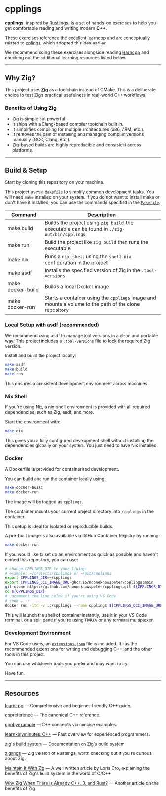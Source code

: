 # cpplings

**cpplings**, inspired by [Rustlings](https://github.com/rust-lang/rustlings),
is a set of hands-on exercises to help you get comfortable reading
and writing modern **C++**.

These exercises reference the excellent [learncpp](https://www.learncpp.com/)
and are conceptually related to [cplings](https://github.com/rdjondo/cplings),
which adopted this idea earlier.

We recommend doing these exercises alongside reading [learncpp](https://www.learncpp.com/)
and checking out the additional learning resources listed below.

---

## Why Zig?

This project uses **[Zig](https://ziglang.org/)** as a toolchain instead of CMake.
This is a deliberate choice to test Zig’s practical usefulness in real-world C++ workflows.

### Benefits of Using Zig

- Zig is simple but powerful.
- It ships with a Clang-based compiler toolchain built in.
- It simplifies compiling for multiple architectures (x86, ARM, etc.).
- It removes the pain of installing and managing compiler versions manually (GCC, Clang, etc.).
- Zig-based builds are highly reproducible and consistent across platforms.

---

## Build & Setup

Start by cloning this repository on your machine.

This project uses a [`Makefile`](./Makefile) to simplify common development tasks.
You will need `make` installed on your system.
If you do not want to install make or don't have it installed, you can use the commands specified
in the [`Makefile`](./Makefile).

| Command           | Description                                                                                           |
| ----------------- | ----------------------------------------------------------------------------------------------------- |
| make build        | Builds the project using `zig build`, the executable can be found in `./zig-out/bin/cpplings`         |
| make run          | Build the project like `zig build` then runs the executable                                           |
| make nix          | Runs a `nix-shell` using the `shell.nix` configuration in the project                                 |
| make asdf         | Installs the specified version of Zig in the `.tool-versions`                                         |
| make docker-build | Builds a local Docker image                                                                           |
| make docker-run   | Starts a container using the `cpplings` image and mounts a volume to the path of the clone repository |

### Local Setup with asdf (recommended)

We recommend using asdf to manage tool versions in a clean and portable way.
This project includes a `.tool-versions` file to lock the required Zig version.

Install and build the project locally:

```sh
make asdf
make build
make run
```

This ensures a consistent development environment across machines.

### Nix Shell

If you're using Nix, a nix-shell environment is provided with all required dependencies,
such as Zig, asdf, and more.

Start the environment with:

```sh
make nix
```

This gives you a fully configured development shell without installing the dependencies globally on your system.
You just need to have Nix installed.

### Docker

A Dockerfile is provided for containerized development.

You can build and run the container locally using:

```sh
make docker-build
make docker-run
```

The image will be tagged as `cpplings`.

The container mounts your current project directory into `/cpplings` in the container.

This setup is ideal for isolated or reproducible builds.

A pre-built image is also available via GitHub Container Registry by running:

```sh
make docker-run
```

If you would like to set up an environment as quick as possible and haven't cloned this repository, you can use:

```sh
# change CPPLINGS_DIR to your liking
# example: ~/projects/cpplings or ~/git/cpplings
export CPPLINGS_DIR=~/cpplings
export CPPLINGS_OCI_IMAGE_URL=ghcr.io/nooneknowspeter/cpplings:main
git clone https://github.com/nooneknowspeter/cpplings.git ${CPPLINGS_DIR}
cd ${CPPLINGS_DIR}
# uncomment the line below if you're using VS Code
# code . -r
docker run -itd -v .:/cpplings --name cpplings ${CPPLINGS_OCI_IMAGE_URL}
```

This will launch the shell of container instantly, use it in your VS Code terminal, or a split pane if you're using TMUX
or any terminal multiplexer.


### Development Environment

For VS Code users, an [`extensions.json`](./.vscode/extensions.json) file is included.
It has the recommended extensions for writing and debugging C++, and the other tools in this project.

You can use whichever tools you prefer and may want to try.

Have fun.

---

## Resources

[learncpp](https://www.learncpp.com/) — Comprehensive and beginner-friendly C++ guide.

[cppreference](https://en.cppreference.com/w/) — The canonical C++ reference.

[cppbyexample](https://cppbyexample.com/) — C++ concepts via concise examples.

[learnxinyminutes: C++](https://learnxinyminutes.com/docs/c++) — Fast overview for experienced programmers.

[zig's build system](https://ziglang.org/learn/build-system/) — Documentation on Zig's build system

[ziglings](https://codeberg.org/ziglings/exercises/) — Zig version of Rustlings, worth checking out if you're curious about Zig.

[Maintain It With Zig](https://kristoff.it/blog/maintain-it-with-zig/) — A well written article by Loris Cro,
explaining the benefits of Zig's build system in the world of C/C++

[Why Zig When There is Already C++, D, and Rust?](https://ziglang.org/learn/why_zig_rust_d_cpp/) — Another article on the benefits of Zig
